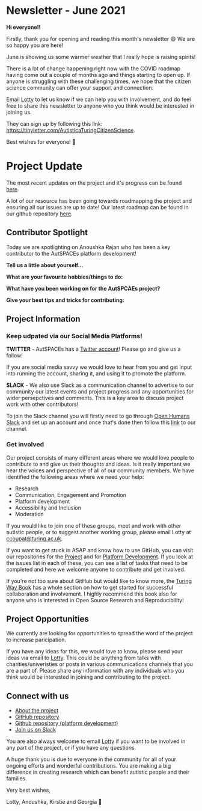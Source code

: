 # Newsletter - June 2021

**Hi everyone!!**

Firstly, thank you for opening and reading this month's newsletter 😄 We are so happy you are here!

June is showing us some warmer weather that I really hope is raising spirits! 

There is a lot of change happening right now with the COVID roadmap having come out a couple of months ago and things starting to open up. 
If anyone is struggling with these challenging times, we hope that the citizen science community can offer your support and connection.

Email [Lotty](mailto:ccoupat@turing.ac.uk) to let us know if we can help you with involvement, and do feel free to share this newsletter to anyone who you think would be interested in joining us.

They can sign up by following this link: https://tinyletter.com/AutisticaTuringCitizenScience.

Best wishes for everyone! 💮

# Project Update

The most recent updates on the project and it's progress can be found [here](https://docs.google.com/presentation/d/1gW2twVD52a5MCjm_MrHdi464YHNFluNyPMWN-96lOjM/edit?usp=sharing).

A lot of our resource has been going towards roadmapping the project and ensuring all our issues are up to date! 
Our latest roadmap can be found in our github repository [here](https://github.com/alan-turing-institute/AutisticaCitizenScience/tree/master/project-management/project-roadmap).

## Contributor Spotlight

Today we are spotlighting on Anoushka Rajan who has been a key contributor to the AutSPACEs platform development! 

**Tell us a little about yourself...**

**What are your favourite hobbies/things to do:**

**What have you been working on for the AutSPCAEs project?**

**Give your best tips and tricks for contributing:**

## Project Information

### Keep udpated via our Social Media Platforms!

**TWITTER** - AutSPACEs has a [Twitter account](https://twitter.com/AutSpaces)!
Please go and give us a follow!

If you are social media savvy we would love to hear from you and get input into running the account, sharing it, and using it to promote the platform.

**SLACK** - We also use Slack as a communication channel to advertise to our community our latest events and project progress and any opportunities for wider persepctives and comments. 
This is a key area to discuss project work with other contributors!

To join the Slack channel you will firstly need to go through [Open Humans Slack](https://slackin.openhumans.org/) and set up an account and once that's done then follow this [link](https://openhumans.slack.com/archives/CNMECPNCD) to our channel. 

### Get involved

Our project consists of many different areas where we would love people to contribute to and give us their thoughts and ideas.
Is it really important we hear the voices and perspective of all of our community members. 
We have identified the following areas where we need your help:

*  Research
*  Communication, Engagement and Promotion
*  Platform development
*  Accessibility and Inclusion 
*  Moderation

If you would like to join one of these groups, meet and work with other autistic people, or to suggest another working group, please email Lotty at [ccoupat@turing.ac.uk](ccoupat@turing.ac.uk).

If you want to get stuck in ASAP and know how to use GitHub, you can visit our repositories for the [Project](https://github.com/alan-turing-institute/AutisticaCitizenScience) and for [Platform Development](https://github.com/alan-turing-institute/AutSPACEs). If you look at the issues list in each of these, you can see a list of tasks that need to be completed and here we welcome anyone to contribute and get involved. 

If you're not too sure about GitHub but would like to know more, the [Turing Way Book](https://the-turing-way.netlify.app/collaboration/github-novice.html) has a whole section on how to get started for successful collaboration and involvement.
I highly recommend this book also for anyone who is interested in Open Source Research and Reproducibility! 

## Project Opportunities

We currently are looking for opportunities to spread the word of the project to increase paricipation. 

If you have any ideas for this, we would love to know, please send your ideas via email to [Lotty](ccoupat@turing.ac.uk).
This could be anything from talks with charities/univeristies or posts in various communications channels that you are a part of. 
Please share any information with any individuals who you think would be interested in joining and contributing to the project.

## Connect with us

* [About the project](https://alan-turing-institute.github.io/AutisticaCitizenScience/)
* [GitHub repository](https://github.com/alan-turing-institute/AutisticaCitizenScience)
* [Github repository (platform development)](https://github.com/alan-turing-institute/AutSPACEs) 
* [Join us on Slack](https://slackin.openhumans.org/)

You are also always welcome to email [Lotty](mailto:ccoupat@turing.ac.uk) if you want to be involved in any part of the project, or if you have any questions.

A huge thank you is due to everyone in the community for all of your ongoing efforts and wonderful contributions. 
You are making a big difference in creating research which can benefit autistic people and their families.

Very best wishes,

Lotty, Anoushka, Kirstie and Georgia 💮

